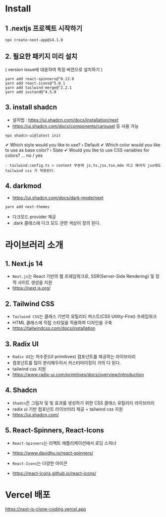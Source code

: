 # Install

## 1 .nextjs 프로젝트 시작하기

```shell
npx create-next-app@14.1.0
```

## 2. 필요한 패키지 미리 설치

( version issue에 대응하여 특정 버전으로 설치하기 )

```shell
yarn add react-spinners@^0.13.8
yarn add react-icons@^5.0.1
yarn add tailwind-merge@^2.2.1
yarn add zustand@^4.5.0
```

## 3. install shadcn

- 설치법 : https://ui.shadcn.com/docs/installation/next
- https://ui.shadcn.com/docs/components/carousel 등 사용 가능

```shell
npx shadcn-ui@latest init
```

✔ Which style would you like to use? › Default
✔ Which color would you like to use as base color? › Slate
✔ Would you like to use CSS variables for colors? … no / yes

```
- tailwind.config.ts > content 부분에 js,ts,jsx,tsx,mdx 라고 해야지 jsx에도 tailwind css 가 적용된다.
```

## 4. darkmod

- https://ui.shadcn.com/docs/dark-mode/next

```shell
yarn add next-themes
```

- 다크모드 provider 제공
- .dark 클래스에 다크 모드 관련 색상이 정의 된다.

# 라이브러리 소개

## 1. Next.js 14

- `Next.js`는 React 기반의 웹 프레임워크로, SSR(Server-Side Rendering) 및 정적 사이트 생성을 지원
- https://next.js.org/

## 2. Tailwind CSS

- `Tailwind CSS`는 클래스 기반의 유틸리티 퍼스트(CSS Utility-First) 프레임워크
- HTML 클래스에 직접 스타일을 적용하여 디자인을 구축
- https://tailwindcss.com/docs/installation

## 3. Radix UI

- `Radix UI`는 저수준(UI primitives) 컴포넌트를 제공하는 라이브러리
- 컴포넌트를 많이 분리해두어서 커스터마이징이 거의 다 된다.
- tailwind css 지원
- https://www.radix-ui.com/primitives/docs/overview/introduction

## 4. Shadcn

- `Shadcn`은 그림자 및 빛 효과를 생성하기 위한 CSS 클래스 유틸리티 라이브러리
- radix ui 기반 컴포넌트 라이브러리 제공 + tailwind css 지원
- https://ui.shadcn.com/

## 5. React-Spinners, React-Icons

- `React-Spinners`는 리액트 애플리케이션에서 로딩 스피너
- https://www.davidhu.io/react-spinners/

- `React-Icons`는 다양한 아이콘
- https://react-icons.github.io/react-icons/

# Vercel 배포

https://next-js-clone-coding.vercel.app
